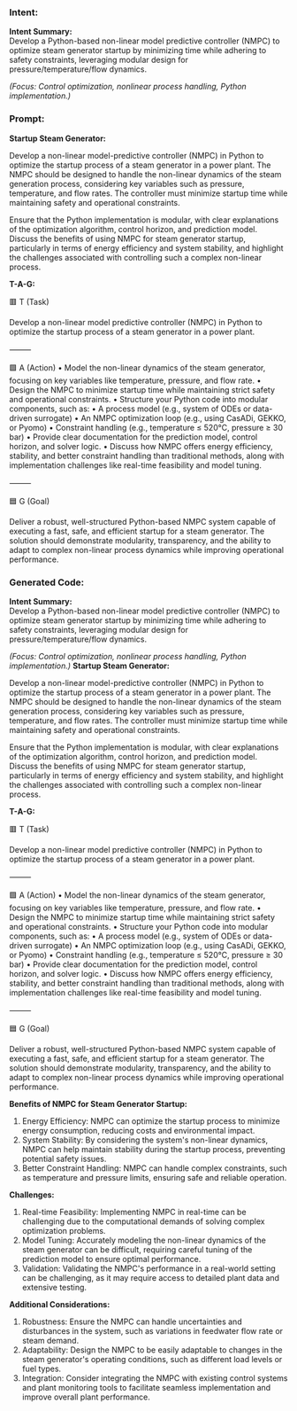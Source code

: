 ### Intent:
**Intent Summary:**  
Develop a Python-based non-linear model predictive controller (NMPC) to optimize steam generator startup by minimizing time while adhering to safety constraints, leveraging modular design for pressure/temperature/flow dynamics.  

*(Focus: Control optimization, nonlinear process handling, Python implementation.)*

### Prompt:
**Startup Steam Generator:**

Develop a non-linear model-predictive controller (NMPC) in Python to optimize the startup process of a steam generator in a power plant. The NMPC should be designed to handle the non-linear dynamics of the steam generation process, considering key variables such as pressure, temperature, and flow rates. The controller must minimize startup time while maintaining safety and operational constraints.

Ensure that the Python implementation is modular, with clear explanations of the optimization algorithm, control horizon, and prediction model. Discuss the benefits of using NMPC for steam generator startup, particularly in terms of energy efficiency and system stability, and highlight the challenges associated with controlling such a complex non-linear process.

**T-A-G:**

🟥 T (Task)

Develop a non-linear model predictive controller (NMPC) in Python to optimize the startup process of a steam generator in a power plant.

⸻

🟩 A (Action)
	•	Model the non-linear dynamics of the steam generator, focusing on key variables like temperature, pressure, and flow rate.
	•	Design the NMPC to minimize startup time while maintaining strict safety and operational constraints.
	•	Structure your Python code into modular components, such as:
	•	A process model (e.g., system of ODEs or data-driven surrogate)
	•	An NMPC optimization loop (e.g., using CasADi, GEKKO, or Pyomo)
	•	Constraint handling (e.g., temperature ≤ 520°C, pressure ≥ 30 bar)
	•	Provide clear documentation for the prediction model, control horizon, and solver logic.
	•	Discuss how NMPC offers energy efficiency, stability, and better constraint handling than traditional methods, along with implementation challenges like real-time feasibility and model tuning.

⸻

🟦 G (Goal)

Deliver a robust, well-structured Python-based NMPC system capable of executing a fast, safe, and efficient startup for a steam generator. The solution should demonstrate modularity, transparency, and the ability to adapt to complex non-linear process dynamics while improving operational performance.

### Generated Code:
**Intent Summary:**  
Develop a Python-based non-linear model predictive controller (NMPC) to optimize steam generator startup by minimizing time while adhering to safety constraints, leveraging modular design for pressure/temperature/flow dynamics.  

*(Focus: Control optimization, nonlinear process handling, Python implementation.)*
**Startup Steam Generator:**

Develop a non-linear model-predictive controller (NMPC) in Python to optimize the startup process of a steam generator in a power plant. The NMPC should be designed to handle the non-linear dynamics of the steam generation process, considering key variables such as pressure, temperature, and flow rates. The controller must minimize startup time while maintaining safety and operational constraints.

Ensure that the Python implementation is modular, with clear explanations of the optimization algorithm, control horizon, and prediction model. Discuss the benefits of using NMPC for steam generator startup, particularly in terms of energy efficiency and system stability, and highlight the challenges associated with controlling such a complex non-linear process.

**T-A-G:**

🟥 T (Task)

Develop a non-linear model predictive controller (NMPC) in Python to optimize the startup process of a steam generator in a power plant.

⸻

🟩 A (Action)
	•	Model the non-linear dynamics of the steam generator, focusing on key variables like temperature, pressure, and flow rate.
	•	Design the NMPC to minimize startup time while maintaining strict safety and operational constraints.
	•	Structure your Python code into modular components, such as:
	•	A process model (e.g., system of ODEs or data-driven surrogate)
	•	An NMPC optimization loop (e.g., using CasADi, GEKKO, or Pyomo)
	•	Constraint handling (e.g., temperature ≤ 520°C, pressure ≥ 30 bar)
	•	Provide clear documentation for the prediction model, control horizon, and solver logic.
	•	Discuss how NMPC offers energy efficiency, stability, and better constraint handling than traditional methods, along with implementation challenges like real-time feasibility and model tuning.

⸻

🟦 G (Goal)

Deliver a robust, well-structured Python-based NMPC system capable of executing a fast, safe, and efficient startup for a steam generator. The solution should demonstrate modularity, transparency, and the ability to adapt to complex non-linear process dynamics while improving operational performance.

**Benefits of NMPC for Steam Generator Startup:**

1. Energy Efficiency: NMPC can optimize the startup process to minimize energy consumption, reducing costs and environmental impact.
2. System Stability: By considering the system's non-linear dynamics, NMPC can help maintain stability during the startup process, preventing potential safety issues.
3. Better Constraint Handling: NMPC can handle complex constraints, such as temperature and pressure limits, ensuring safe and reliable operation.

**Challenges:**

1. Real-time Feasibility: Implementing NMPC in real-time can be challenging due to the computational demands of solving complex optimization problems.
2. Model Tuning: Accurately modeling the non-linear dynamics of the steam generator can be difficult, requiring careful tuning of the prediction model to ensure optimal performance.
3. Validation: Validating the NMPC's performance in a real-world setting can be challenging, as it may require access to detailed plant data and extensive testing.

**Additional Considerations:**

1. Robustness: Ensure the NMPC can handle uncertainties and disturbances in the system, such as variations in feedwater flow rate or steam demand.
2. Adaptability: Design the NMPC to be easily adaptable to changes in the steam generator's operating conditions, such as different load levels or fuel types.
3. Integration: Consider integrating the NMPC with existing control systems and plant monitoring tools to facilitate seamless implementation and improve overall plant performance.
